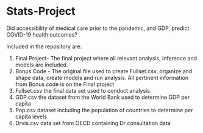 # Stats-Project
Did accessibility of medical care prior to the pandemic, and GDP, predict COVID-19 health outcomes?

Included in the repository are:

1. Final Project- The final project where all relevant analysis, inference and models are included.
2. Bonus Code - The original file used to create Fullset.csv, organize and shape data, create models and run analysis. All pertinent information from Bonus code is on the Final project
3. Fullset.csv the final data set used to conduct analysis
4. GDP.csv the dataset from the World Bank used to determine GDP per capita
5. Pop.csv dataset including the population of countries to determine per capita levels
6. Drvis.csv data set from OECD containing Dr consultation data
